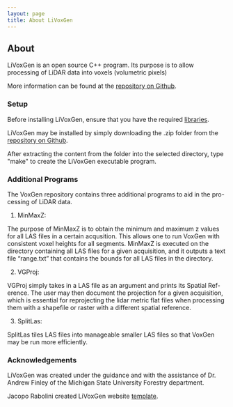 ```yaml
---
layout: page
title: About LiVoxGen
---
```

## About
LiVoxGen is an open source C++ program. Its purpose is to allow processing of LiDAR data into voxels
(volumetric pixels)

More information can be found at the [repository on Github](https://github.com/MeganKress/LiVoxGen/).


### Setup
Before installing LiVoxGen, ensure that you have the required [libraries](http://megankress.github.io/LiVoxGen//libraries.html).

LiVoxGen may be installed by simply downloading the .zip folder from the [repository on Github](https://github.com/MeganKress/LiVoxGen/archive/master.zip).

After extracting the content from the folder into the selected directory, type "make" to create the 
LiVoxGen executable program.

### Additional Programs

The VoxGen repository contains three additional programs to aid in the pro-
cessing of LiDAR data.

1. MinMaxZ: 

The purpose of MinMaxZ is to obtain the minimum and maximum z values
for all LAS files in a certain acqusition. This allows one to run VoxGen
with consistent voxel heights for all segments. MinMaxZ is executed on the
directory containing all LAS files for a given acquisition, and it outputs a text
file “range.txt” that contains the bounds for all LAS files in the directory.

2. VGProj: 

VGProj simply takes in a LAS file as an argument and prints its Spatial Ref-
erence. The user may then document the projection for a given acquisition,
which is essential for reprojecting the lidar metric flat files when processing
them with a shapefile or raster with a different spatial reference.

3. SplitLas: 

SplitLas tiles LAS files into manageable smaller LAS files so that VoxGen
may be run more efficiently.

### Acknowledgements
LiVoxGen was created under the guidance and with the assistance of Dr. Andrew Finley of the Michigan State University Forestry department.

Jacopo Rabolini created LiVoxGen website [template](http://www.jacoporabolini.com/emerald/).
